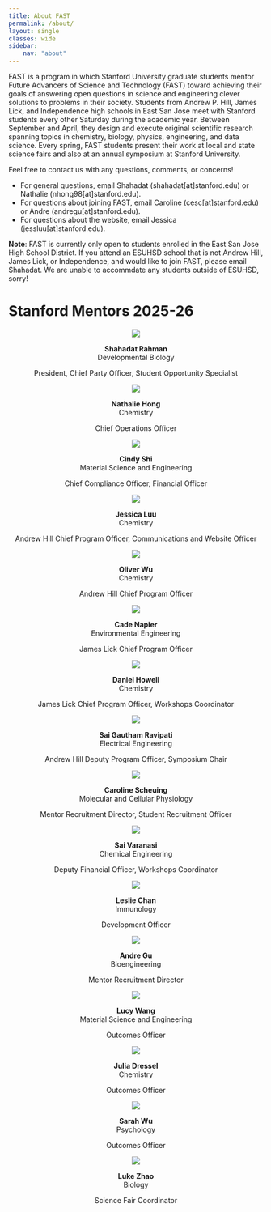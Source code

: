 ```yaml
---
title: About FAST
permalink: /about/
layout: single
classes: wide
sidebar:
    nav: "about"
---
```


FAST is a program in which Stanford University graduate students mentor Future Advancers of Science and Technology (FAST) toward achieving their goals of answering open questions in science and engineering clever solutions to problems in their society.
Students from Andrew P. Hill, James Lick, and Independence high schools in East San Jose meet with Stanford students every other Saturday during the academic year. Between September and April, they design and execute original scientific research spanning topics in chemistry, biology, physics, engineering, and data science. Every spring, FAST students present their work at local and state science fairs and also at an annual symposium at Stanford University.

Feel free to contact us with any questions, comments, or concerns!
- For general questions, email Shahadat (shahadat[at]stanford.edu) or Nathalie (nhong98[at]stanford.edu).
- For questions about joining FAST, email Caroline (cesc[at]stanford.edu) or Andre (andregu[at]stanford.edu).
- For questions about the website, email Jessica (jessluu[at]stanford.edu).

**Note**: FAST is currently only open to students enrolled in the East San Jose High School District. If you attend an ESUHSD school that is not Andrew Hill, James Lick, or Independence, and would like to join FAST, please email Shahadat. We are unable to accommdate any students outside of ESUHSD, sorry!

# Stanford Mentors 2025-26

<div style="text-align: center;">
    <div class="mentor-card" style="text-align: center;">
	<img src="\assets\images\2025-26\mentors\shahadat_rahman.jpeg" />
    	<p> <b>Shahadat Rahman</b> <br> Developmental Biology </p>
        <p> President, Chief Party Officer, Student Opportunity Specialist </p>
    </div>
    <div class="mentor-card" style="text-align: center;">
    	<img src="/assets/images/2025-26/mentors/nathalie_hong.jpg" />
    	<p> <b>Nathalie Hong</b> <br> Chemistry </p>
        <p> Chief Operations Officer </p>
    </div>
</div>

<div class="mentor-card" style="text-align: center;">
    <img src="/assets/images/2025-26/mentors/cindy_shi.jpg" />
    <p> <b>Cindy Shi</b> <br>  Material Science and Engineering</p>
    <p> Chief Compliance Officer, Financial Officer </p>
</div>

<div class="mentor-card" style="text-align: center;">
    <img src="/assets/images/2025-26/mentors/Jessica_Luu.jpg" />
    <p> <b>Jessica Luu</b> <br> Chemistry </p>
    <p> Andrew Hill Chief Program Officer, Communications and Website Officer </p>
</div>

<div class="mentor-card" style="text-align: center;">
    <img src="/assets/images/2025-26/mentors/placeholder.jpg" />
    <p> <b>Oliver Wu</b> <br>  Chemistry</p>
    <p> Andrew Hill Chief Program Officer </p>
</div>

<div class="mentor-card" style="text-align: center;">
    <img src="/assets/images/2025-26/mentors/cade_napier.jpg" />
    <p><b>Cade Napier</b><br>Environmental Engineering</p>
    <p> James Lick Chief Program Officer </p>
</div>

<div class="mentor-card" style="text-align: center;">
    <img src="/assets/images/2025-26/mentors/Daniel_Howell.jpg" />
    <p> <b>Daniel Howell</b> <br>  Chemistry </p>
    <p> James Lick Chief Program Officer, Workshops Coordinator </p>
</div>

<div class="mentor-card" style="text-align: center;">
    <img src="/assets/images/2025-26/mentors/Sai_Gautham.png" />
    <p> <b>Sai Gautham Ravipati</b> <br> Electrical Engineering</p>
    <p> Andrew Hill Deputy Program Officer, Symposium Chair</p>
</div>

<div class="mentor-card" style="text-align: center;">
    <img src="/assets/images/2025-26/mentors/caroline_scheuing.jpg" />
    <p> <b>Caroline Scheuing</b> <br>  Molecular and Cellular Physiology</p>
    <p> Mentor Recruitment Director, Student Recruitment Officer</p>
</div>

<div class="mentor-card" style="text-align: center;">
    <img src="/assets/images/2025-26/mentors/Sai_Varanasi.jpg" />
    <p> <b>Sai Varanasi</b> <br> Chemical Engineering</p>
    <p> Deputy Financial Officer, Workshops Coordinator  </p>
</div>

<div class="mentor-card" style="text-align: center;">
    <img src="/assets/images/2025-26/mentors/Leslie_Chan.jpg" />
    <p> <b>Leslie Chan</b> <br>  Immunology</p>
    <p> Development Officer </p>
</div>

<div class="mentor-card" style="text-align: center;">
    <img src="/assets/images/2025-26/mentors/Andre_Gu.jpg" />
    <p> <b>Andre Gu</b> <br> Bioengineering</p>
    <p> Mentor Recruitment Director </p>
</div>

<div class="mentor-card" style="text-align: center;">
    <img src="/assets/images/2025-26/mentors/lucy_wang.jpg" />
    <p> <b>Lucy Wang</b> <br> Material Science and Engineering </p>
    <p> Outcomes Officer </p>
</div>

<div class="mentor-card" style="text-align: center;">
    <img src="/assets/images/2025-26/mentors/Julia_Dressel.jpg" />
    <p> <b>Julia Dressel</b> <br>  Chemistry</p>
    <p> Outcomes Officer </p>
</div>

<div class="mentor-card" style="text-align: center;">
    <img src="/assets/images/2025-26/mentors/sarah_wu.jpg" />
    <p> <b>Sarah Wu</b> <br>  Psychology</p>
    <p> Outcomes Officer </p>
</div>

<div class="mentor-card" style="text-align: center;">
        <img src="/assets/images/2025-26/mentors/luke_zhao.jpg" />
        <p> <b>Luke Zhao</b> <br>  Biology</p>
        <p> Science Fair Coordinator </p>
</div>
